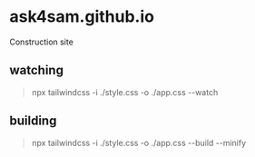 # ask4sam.github.io
Construction site

## watching
> npx tailwindcss -i ./style.css -o ./app.css --watch

## building
> npx tailwindcss -i ./style.css -o ./app.css --build --minify
